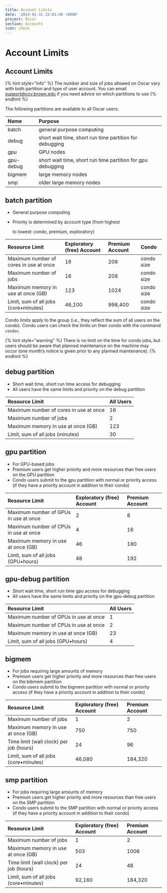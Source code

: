 ```yaml
---
title: Account Limits
date: '2019-01-31 22:01:46 +0000'
project: Oscar
section: Accounts
icon: check
---
```


# Account Limits

## Account Limits

{% hint style="info" %}
The number and size of jobs allowed on Oscar vary with both partition and type of user account. You can email support@ccv.brown.edu if you need advice on which partitions to use
{% endhint %}

The following partitions are available to all Oscar users:

| Name | Purpose |
| :--- | :--- |
| batch | general purpose computing |
| debug | short wait time, short run time partition for debugging |
| gpu | GPU nodes |
| gpu-debug | short wait time, short run time partition for gpu debugging |
| bigmem | large memory nodes |
| smp | older large memory nodes |

## batch partition

* General purpose computing
* Priority is determined by account type \(from highest

  to lowest: condo, premium, exploratory\)

| Resource Limit | Exploratory \(free\) Account | Premium Account | Condo |
| :--- | :--- | :--- | :--- |
| Maximum number of cores in use at once | 16 | 208 | condo size |
| Maximum number of jobs | 16 | 208 | condo size |
| Maximum memory in use at once \(GB\) | 123 | 1024 | condo size |
| Limit, sum of all jobs \(core•minutes\) | 46,100 | 998,400 | condo size |

Condo limits apply to the group \(i.e., they reflect the sum of all users on the condo\). Condo users can check the limits on their condo with the command `condos`.

{% hint style="warning" %}
There is no limit on the time for condo jobs, but users should be aware that planned maintenance on the machine may occur \(one month’s notice is given prior to any planned maintenance\).
{% endhint %}

## debug partition

* Short wait time, short run time access for debugging
* All users have the same limits and priority on the debug partition

| Resource Limit | All Users |
| :--- | :--- |
| Maximum number of cores in use at once | 16 |
| Maximum number of jobs | 2 |
| Maximum memory in use at once \(GB\) | 123 |
| Limit, sum of all jobs \(minutes\) | 30 |

## gpu partition

* For GPU-based jobs
* Premium users get higher priority and more resources than free users on the GPU partition
* Condo users submit to the gpu partition with normal or priority access \(if they have a priority account in addition to their condo\)

| Resource Limit | Exploratory \(free\) Account | Premium Account |
| :--- | :--- | :--- |
| Maximum number of GPUs in use at once | 2 | 8 |
| Maximum number of CPUs in use at once | 4 | 16 |
| Maximum memory in use at once \(GB\) | 46 | 180 |
| Limit, sum of all jobs \(GPU•hours\) | 48 | 192 |

## gpu-debug partition

* Short wait time, short run time gpu access for debugging
* All users have the same limits and priority on the gpu-debug partition

| Resource Limit | All Users |
| :--- | :--- |
| Maximum number of GPUs in use at once | 1 |
| Maximum number of CPUs in use at once | 2 |
| Maximum memory in use at once \(GB\) | 23 |
| Limit, sum of all jobs \(GPU•hours\) | 4 |

## bigmem

* For jobs requiring large amounts of memory
* Premium users get higher priority and more resources than free users on the bibmem partition
* Condo users submit to the bigmem partition with normal or priority access \(if they have a priority account in addition to their condo\)

| Resource Limit | Exploratory \(free\) Account | Premium Account |
| :--- | :--- | :--- |
| Maximum number of jobs | 1 | 2 |
| Maximum memory in use at once \(GB\) | 750 | 750 |
| Time limit \(wall clock\) per job \(hours\) | 24 | 96 |
| Limit, sum of all jobs \(core•minutes\) | 46,080 | 184,320 |

## smp partition

* For jobs requiring large amounts of memory
* Premium users get higher priority and more resources than free users on the SMP partition
* Condo users submit to the SMP partition with normal or priority access \(if they have a priority account in addition to their condo\)

| Resource Limit | Exploratory \(free\) Account | Premium Account |
| :--- | :--- | :--- |
| Maximum number of jobs | 1 | 2 |
| Maximum memory in use at once \(GB\) | 503 | 1006 |
| Time limit \(wall clock\) per job \(hours\) | 24 | 48 |
| Limit, sum of all jobs \(core•minutes\) | 92,160 | 184,320 |


